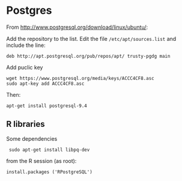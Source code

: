 Postgres
===========================================================

From <http://www.postgresql.org/download/linux/ubuntu/>:

Add the repository to the list. Edit the file `/etc/apt/sources.list` and include the line:

    deb http://apt.postgresql.org/pub/repos/apt/ trusty-pgdg main

Add puclic key

    wget https://www.postgresql.org/media/keys/ACCC4CF8.asc 
    sudo apt-key add ACCC4CF8.asc

Then: 

    apt-get install postgresql-9.4

R libraries
-----------

Some dependencies

    ￼sudo apt-get install libpq-dev

from the R session (as root): 

    install.packages ('RPostgreSQL')

